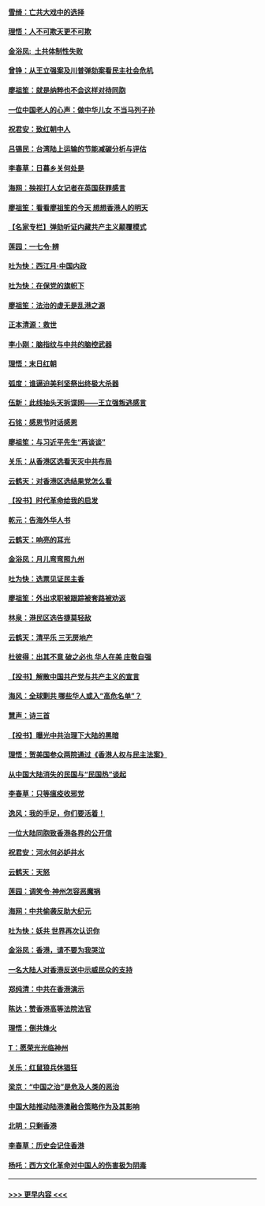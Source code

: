 #### [雪绮：亡共大戏中的选择](../pages/nsc993/n11699922.md?t=12042322) 
#### [理悟：人不可欺天更不可欺](../pages/nsc993/n11699657.md?t=12042322) 
#### [金浴凤:  土共体制性失败](../pages/nsc993/n11699361.md?t=12042322) 
#### [曾铮：从王立强案及川普弹劾案看民主社会危机](../pages/nsc993/n11699318.md?t=12042322) 
#### [廖祖笙：就是纳粹也不会这样对待同胞](../pages/nsc993/n11697658.md?t=12042322) 
#### [一位中国老人的心声：做中华儿女 不当马列子孙](../pages/nsc993/n11697525.md?t=12042322) 
#### [祝君安：致红朝中人](../pages/nsc993/n11697518.md?t=12042322) 
#### [吕锡民：台湾陆上运输的节能减碳分析与评估](../pages/nsc993/n11694983.md?t=12042322) 
#### [李春草：日暮乡关何处是](../pages/nsc993/n11694805.md?t=12042322) 
#### [海网：殃视打人女记者在英国获罪感言](../pages/nsc993/n11693832.md?t=12042322) 
#### [廖祖笙：看看廖祖笙的今天 想想香港人的明天](../pages/nsc993/n11693707.md?t=12042322) 
#### [【名家专栏】弹劾听证内藏共产主义颠覆模式](../pages/nsc993/n11693563.md?t=12042322) 
#### [莲园：一七令‧辨](../pages/nsc993/n11692558.md?t=12042322) 
#### [吐为快：西江月·中国内政](../pages/nsc993/n11692071.md?t=12042322) 
#### [吐为快：在保党的旗帜下](../pages/nsc993/n11691188.md?t=12042322) 
#### [廖祖笙：法治的虚无是乱港之源](../pages/nsc993/n11690605.md?t=12042322) 
#### [正本清源：救世](../pages/nsc993/n11689134.md?t=12042322) 
#### [李小刚：脑指纹与中共的脑控武器](../pages/nsc993/n11688900.md?t=12042322) 
#### [理悟：末日红朝](../pages/nsc993/n11688829.md?t=12042322) 
#### [弧度：谁逼迫美利坚祭出终极大杀器](../pages/nsc993/n11688735.md?t=12042322) 
#### [伍新：此线抽头天拆谍网——王立强叛逃感言](../pages/nsc993/n11687981.md?t=12042322) 
#### [石铭：感恩节时话感恩](../pages/nsc993/n11687568.md?t=12042322) 
#### [廖祖笙：与习近平先生“再谈谈”](../pages/nsc993/n11687005.md?t=12042322) 
#### [关乐：从香港区选看天灭中共布局](../pages/nsc993/n11686647.md?t=12042322) 
#### [云鹤天：对香港区选结果党怎么看](../pages/nsc993/n11686216.md?t=12042322) 
#### [【投书】时代革命给我的启发](../pages/nsc993/n11684287.md?t=12042322) 
#### [乾元：告海外华人书](../pages/nsc993/n11684044.md?t=12042322) 
#### [云鹤天：响亮的耳光](../pages/nsc993/n11684254.md?t=12042322) 
#### [金浴凤：月儿弯弯照九州](../pages/nsc993/n11684231.md?t=12042322) 
#### [吐为快：选票见证民主香](../pages/nsc993/n11684206.md?t=12042322) 
#### [廖祖笙：外出求职被跟踪被套路被劝返](../pages/nsc993/n11683874.md?t=12042322) 
#### [林泉：港民区选告捷莫轻敌](../pages/nsc993/n11683930.md?t=12042322) 
#### [云鹤天：清平乐 三无房地产](../pages/nsc993/n11681521.md?t=12042322) 
#### [杜彼得：出其不意 破之必也 华人在美 庄敬自强](../pages/nsc993/n11679554.md?t=12042322) 
#### [【投书】解散中国共产党与共产主义的宣言](../pages/nsc993/n11679177.md?t=12042322) 
#### [海风：全球剿共 哪些华人或入“高危名单”？](../pages/nsc993/n11678617.md?t=12042322) 
#### [慧声：诗三首](../pages/nsc993/n11678848.md?t=12042322) 
#### [【投书】曝光中共治理下大陆的黑暗](../pages/nsc993/n11678674.md?t=12042322) 
#### [理悟：贺美国参众两院通过《香港人权与民主法案》](../pages/nsc993/n11678104.md?t=12042322) 
#### [从中国大陆消失的民国与“民国热”谈起](../pages/nsc993/n11678075.md?t=12042322) 
#### [李春草：只等瘟疫收邪党](../pages/nsc993/n11677308.md?t=12042322) 
#### [逸风：我的手足，你们要活着！](../pages/nsc993/n11676352.md?t=12042322) 
#### [一位大陆同胞致香港各界的公开信](../pages/nsc993/n11675761.md?t=12042322) 
#### [祝君安：河水何必妒井水](../pages/nsc993/n11675746.md?t=12042322) 
#### [云鹤天：天怒](../pages/nsc993/n11675718.md?t=12042322) 
#### [莲园：调笑令‧神州怎容恶魔祸](../pages/nsc993/n11675648.md?t=12042322) 
#### [海网：中共偷袭反助大纪元](../pages/nsc993/n11673515.md?t=12042322) 
#### [吐为快：妖共 世界再次认识你](../pages/nsc993/n11673506.md?t=12042322) 
#### [金浴凤：香港，请不要为我哭泣](../pages/nsc993/n11673248.md?t=12042322) 
#### [一名大陆人对香港反送中示威民众的支持](../pages/nsc993/n11672615.md?t=12042322) 
#### [郑纯清：中共在香港演示](../pages/nsc993/n11670539.md?t=12042322) 
#### [陈达：赞香港高等法院法官](../pages/nsc993/n11669542.md?t=12042322) 
#### [理悟：倒共烽火](../pages/nsc993/n11668844.md?t=12042322) 
#### [T：愿荣光光临神州](../pages/nsc993/n11668421.md?t=12042322) 
#### [关乐：红鼠狼兵休猖狂](../pages/nsc993/n11668378.md?t=12042322) 
#### [梁京：“中国之治”是危及人类的恶治](../pages/nsc993/n11668328.md?t=12042322) 
#### [中国大陆推动陆港澳融合策略作为及其影响](../pages/nsc993/n11668157.md?t=12042322) 
#### [北明：只剩香港](../pages/nsc993/n11668002.md?t=12042322) 
#### [李春草：历史会记住香港](../pages/nsc993/n11667927.md?t=12042322) 
#### [杨吒：西方文化革命对中国人的伤害极为阴毒](../pages/nsc993/n11664521.md?t=12042322) 

----
#### [ >>> 更早内容 <<< ](../indexes/nsc993-earlier.md)
